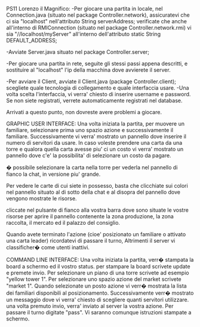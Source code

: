 PS11 Lorenzo il Magnifico:
-Per giocare una partita in locale, nel Connection.java (situato nel package Controller.network),
assicuratevi che ci sia "localhost" nell'attributo String serverAddress;
verificate che anche all'interno di RMIConnection (situato nel package Controller.network.rmi) vi sia "//localhost/myServer"
all'interno dell'attributo static String DEFAULT_ADDRESS;

-Avviate Server.java situato nel package Controller.server;

-Per giocare una partita in rete, seguite gli stessi passi appena descritti, e sostituire al "localhost" l'ip della macchina dove avvierete il server.

-Per avviare il Client, avviate il Client.java (package Controller.client); scegliete quale tecnologia di collegamento e quale interfaccia usare.
-Una volta scelta l'interfaccia, vi verra' chiesto di inserire username e password. Se non siete registrati, verrete automaticamente registrati nel database.

Arrivati a questo punto, non dovreste avere problemi a giocare.

GRAPHIC USER INTERFACE:
Una volta iniziata la partita, per muovere un familiare, selezionare prima uno spazio azione e successivamente il familiare.
Successivamente vi verra' mostrato un pannello dove inserire il numero di servitori da usare. In caso voleste prendere una carta da una torre
e qualora quella carta avesse piu' ci un costo vi verra' mostrato un pannello dove c'e' la possibilita' di selezionare un costo da pagare.

� possibile selezionare la carta nella torre per vederla nel pannello di fianco la chat, in versione piu' grande.

Per vedere le carte di cui siete in possesso, basta che clicchiate sui colori nel pannello situato al di sotto della chat e al disopra del pannello
dove vengono mostrate le risorse.

cliccate nel pulsante di fianco alla vostra barra dove sono situate le vostre risorse per aprire il pannello contenente la zona produzione,
la zona raccolta, il mercato ed il palazzo del consiglio.

Quando avete terminato l'azione (cioe' posizionato un familiare o attivato una carta leader) ricordatevi di passare il turno, Altrimenti il server
vi classificher� come utenti inattivi.

COMMAND LINE INTERFACE:
Una volta iniziata la partita, verr� stampata la board a schermo ed il vostro status. per stampare la board scrivete update e premete invio.
Per selezionare un piano di una torre scrivete ad esempio "yellow tower 1". Per selezionare uno spazio azione del market scrivete "market 1".
Quando selezionate un posto azione vi verr� mostrata la lista dei familiari disponibili al posizionamento. Successivamente verr� mostrato un messaggio
dove vi verra' chiesto di scegliere quanti servitori utilizzare. una volta premuto invio, verra' inviato al server la vostra azione.
Per passare il turno digitate "pass". Vi saranno comunque istruzioni stampate a schermo.